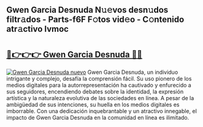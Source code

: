 ## Gwen Garcia Desnuda N𝚞𝚎vos desn𝚞dos filtr𝚊dos - Parts-f6F F𝚘tos vid𝚎o - C𝚘ntenido atr𝚊ctivo Ivmoc

# <h2><a href="http://mb73yc.tromn.icu/?c=Gwen+Garcia+Desnuda">🔗👉👉👉 Gwen Garcia Desnuda 🔗🔗</a></h2>

[![Gwen Garcia Desnuda nuevo](https://i.imgur.com/pEAQMta.gif)](http://mb73yc.tromn.icu/?c=Gwen+Garcia+Desnuda)
Gwen Garcia Desnuda, un individuo intrigante y complejo, desafía la comprensión fácil. Su uso pionero de los medios digitales para la autorrepresentación ha cautivado y enfurecido a sus seguidores, encendiendo debates sobre la identidad, la expresión artística y la naturaleza evolutiva de las sociedades en línea. A pesar de la ambigüedad de sus intenciones, su huella en los medios digitales es imborrable. Con una dedicación inquebrantable y un atractivo innegable, el impacto de Gwen Garcia Desnuda en la comunidad en línea es ilimitado.
